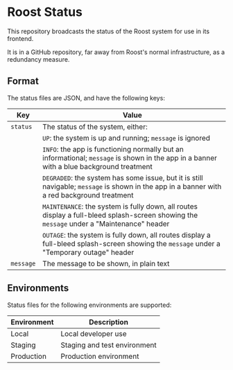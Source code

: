 # Roost Status

This repository broadcasts the status of the Roost system for use in its frontend.

It is in a GitHub repository, far away from Roost's normal infrastructure, as a redundancy measure.

## Format

The status files are JSON, and have the following keys:

| Key       | Value                                                                                                                                            |
|-----------|--------------------------------------------------------------------------------------------------------------------------------------------------|
| `status`  | The status of the system, either:                                                                                                                |
|           | `UP`: the system is up and running; `message` is ignored                                                                                         |
|           | `INFO`: the app is functioning normally but an informational; `message` is shown in the app in a banner with a blue background treatment         |
|           | `DEGRADED`: the system has some issue, but it is still navigable; `message` is shown in the app in a banner with a red background treatment      |
|           | `MAINTENANCE`: the system is fully down, all routes display a full-bleed splash-screen showing the `message` under a "Maintenance" header        |
|           | `OUTAGE`: the system is fully down, all routes display a full-bleed splash-screen showing the `message` under a "Temporary outage" header        |
| `message` | The message to be shown, in plain text                                                                                                           |

## Environments

Status files for the following environments are supported:

| Environment | Description                  |
|-------------|------------------------------|
| Local       | Local developer use          |
| Staging     | Staging and test environment |
| Production  | Production environment       |


